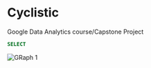 # Cyclistic
Google Data Analytics course/Capstone Project 

```sql
SELECT
```
![GRaph 1](https://github.com/CarlosCandamil/Cyclistic/commit/83ca2024a9522b0164b51bb284d5b235578e4258)
